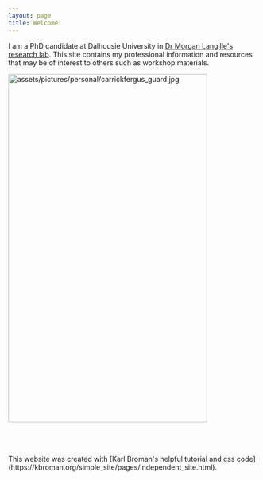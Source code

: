 ```yaml
---
layout: page
title: Welcome!
---
```


I am a PhD candidate at Dalhousie University in [Dr Morgan Langille's research lab](http://morganlangille.com). This site contains my professional information and resources that may be of interest to others such as workshop materials.

<td class="left">
        <img src="{{ BASE_PATH }}/assets/pictures/personal/carrickfergus_guard.jpg" alt="assets/pictures/personal/carrickfergus_guard.jpg" class="center" title="carrickfergus_guard" align="middle" height="700" width="400">
</td>

<p>
<br />
<br />
<br />
This website was created with [Karl Broman's helpful tutorial and css code](https://kbroman.org/simple_site/pages/independent_site.html).
</p>
